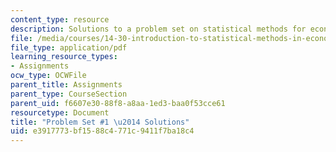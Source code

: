 ```yaml
---
content_type: resource
description: Solutions to a problem set on statistical methods for economics.
file: /media/courses/14-30-introduction-to-statistical-methods-in-economics-spring-2009/e3917773bf1588c4771c9411f7ba18c4_MIT14_30s09_sol_pset01.pdf
file_type: application/pdf
learning_resource_types:
- Assignments
ocw_type: OCWFile
parent_title: Assignments
parent_type: CourseSection
parent_uid: f6607e30-88f8-a8aa-1ed3-baa0f53cce61
resourcetype: Document
title: "Problem Set #1 \u2014 Solutions"
uid: e3917773-bf15-88c4-771c-9411f7ba18c4
---
```

